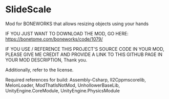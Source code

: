 # SlideScale
Mod for BONEWORKS that allows resizing objects using your hands

IF YOU JUST WANT TO DOWNLOAD THE MOD, GO HERE: https://bonetome.com/boneworks/code/1079/

IF YOU USE / REFERENCE THIS PROJECT'S SOURCE CODE IN YOUR MOD, PLEASE GIVE ME CREDIT AND PROVIDE A LINK TO THIS GITHUB PAGE IN YOUR MOD DESCRIPTION, Thank you.

Additionally, refer to the license.

Required references for build:
Assembly-Csharp, Il2Cppmscorelib, MelonLoader, ModThatIsNotMod, UnhollowerBaseLib, UnityEngine.CoreModule, UnityEngine.PhysicsModule
